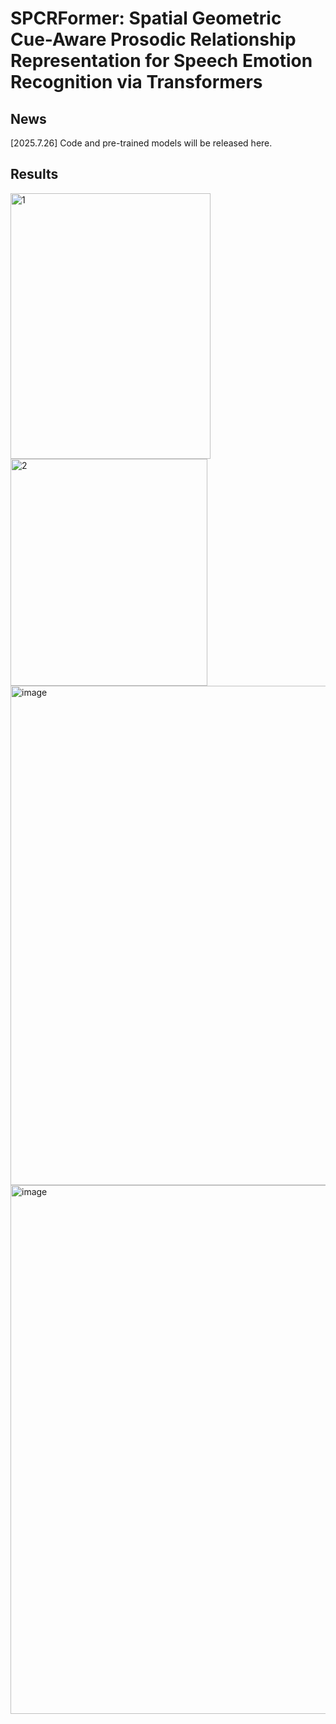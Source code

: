# SPCRFormer:  Spatial Geometric Cue-Aware  Prosodic Relationship Representation for Speech Emotion Recognition via  Transformers

## News

[2025.7.26] Code and pre-trained models will be released here.

## Results

<img width="320" height="425" alt="1" src="https://github.com/user-attachments/assets/8efb00ff-fe24-445c-b407-e860706036ff" />

<img width="315" height="363" alt="2" src="https://github.com/user-attachments/assets/bce8b001-c369-437c-9f89-d0d0ecd3df61" />

<img width="1429" height="799" alt="image" src="https://github.com/user-attachments/assets/f7193b12-497c-4596-8824-e9c4346adf27" />

<img width="1478" height="846" alt="image" src="https://github.com/user-attachments/assets/c696b27d-0365-4c92-b9d2-9584e004dba8" />


